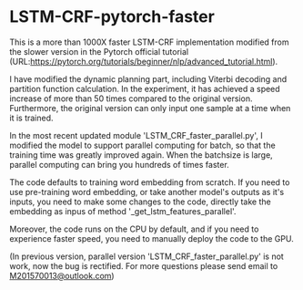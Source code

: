 # LSTM-CRF-pytorch-faster

This is a more than 1000X faster LSTM-CRF implementation modified from the slower version in the Pytorch official tutorial   (URL:https://pytorch.org/tutorials/beginner/nlp/advanced_tutorial.html). 

I have modified the dynamic planning part, including Viterbi decoding and partition function calculation. In the experiment, it has achieved a speed increase of more than 50 times compared to the original version. Furthermore, the original version can only input one sample at a time when it is trained. 

In the most recent updated module 'LSTM_CRF_faster_parallel.py', I modified the model to support parallel computing for batch, so that the training time was greatly improved again. When the batchsize is large, parallel computing can bring you hundreds of times faster.

The code defaults to training word embedding from scratch. If you need to use pre-training word embedding, or take another model's outputs as it's inputs, you need to make some changes to the code, directly take the embedding as inpus of method '_get_lstm_features_parallel'.

Moreover, the code runs on the CPU by default, and if you need to experience faster speed, you need to manually deploy the code to the GPU.
 
(In previous version, parallel version 'LSTM_CRF_faster_parallel.py' is not work, now the bug is rectified. For more questions please send email to M201570013@outlook.com)


